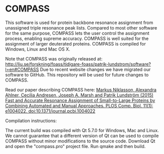 # COMPASS
This software is used for protein backbone resonance assignment from unassigned triple resonance peak lists.
Compared to most other software for the same purpose, COMPASS lets the user control the assignment process, enabling supreme accuracy.
COMPASS is well suited for the assignment of larger deuterated proteins. COMPASS is compiled for Windows, Linux and Mac OS X.

Note that COMPASS was originally released at: http://liu.se/forskning/foass/tidigare-foass/patrik-lundstrom/software?l=en#COMPASS Due to recent website changes we have migrated our software to GitHub. This repository will be used for future changes to COMPASS.

Read our paper describing COMPASS here: <a href="http://journals.plos.org/ploscompbiol/article?id=10.1371/journal.pcbi.1004022">Markus Niklasson, Alexandra Ahlner, Cecilia Andresen, Joseph A. Marsh and Patrik Lundström (2015) Fast and Accurate Resonance Assignment of Small-to-Large Proteins by Combining Automated and Manual Approaches. PLOS Comp. Biol. 11(1): e1004022. doi:10.1371/journal.pcbi.1004022</a>

Compilation instructions:

The current build was compiled with Qt 5.7.0 for Windows, Mac and Linux.
We cannot guarantee that a different version of Qt can be used to compile COMPASS without minor modifications to the source code.
Download Qt and open the "compass.pro" project file.
Run qmake and then build.
